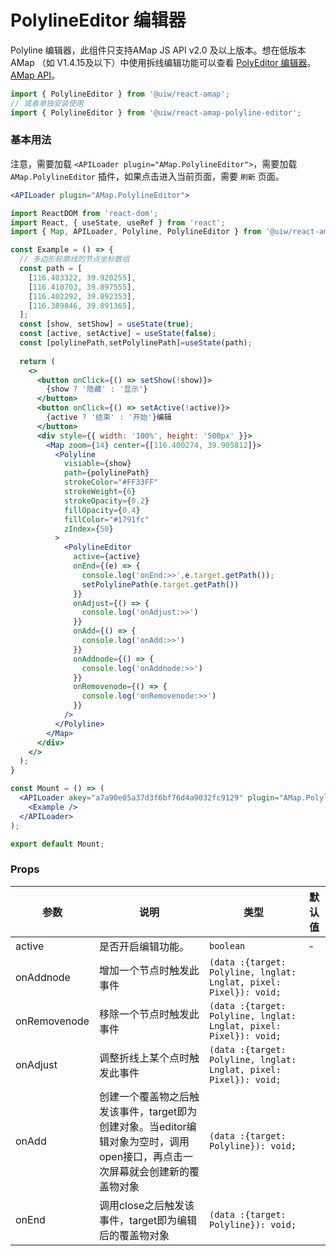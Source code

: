 PolylineEditor 编辑器
===

Polyline 编辑器，此组件只支持AMap JS API v2.0 及以上版本。想在低版本 AMap （如 V1.4.15及以下）中使用拆线编辑功能可以查看 [PolyEditor 编辑器](/react-amap#/poly-editor)。[AMap API](https://lbs.amap.com/api/jsapi-v2/documentation#polylineeditor)。

```jsx
import { PolylineEditor } from '@uiw/react-amap';
// 或者单独安装使用
import { PolylineEditor } from '@uiw/react-amap-polyline-editor';
```

### 基本用法

注意，需要加载 `<APILoader plugin="AMap.PolylineEditor">`，需要加载 `AMap.PolylineEditor`<!--rehype:style=background: #ffe3da;color: #ff5722;--> 插件，如果点击进入当前页面，需要 `刷新`<!--rehype:style=background: #e91e63;color: #fff;--> 页面。

```jsx
<APILoader plugin="AMap.PolylineEditor">
```
<!--rehype:style=background: #fff3b7;-->

<!--rehype:-->
```jsx mdx:preview
import ReactDOM from 'react-dom';
import React, { useState, useRef } from 'react';
import { Map, APILoader, Polyline, PolylineEditor } from '@uiw/react-amap';

const Example = () => {
  // 多边形轮廓线的节点坐标数组
  const path = [
    [116.403322, 39.920255],
    [116.410703, 39.897555],
    [116.402292, 39.892353],
    [116.389846, 39.891365],
  ];
  const [show, setShow] = useState(true);
  const [active, setActive] = useState(false);
  const [polylinePath,setPolylinePath]=useState(path);
  
  return (
    <>
      <button onClick={() => setShow(!show)}>
        {show ? '隐藏' : '显示'}
      </button>
      <button onClick={() => setActive(!active)}>
        {active ? '结束' : '开始'}编辑
      </button>
      <div style={{ width: '100%', height: '500px' }}>
        <Map zoom={14} center={[116.400274, 39.905812]}>
          <Polyline
            visiable={show}
            path={polylinePath}
            strokeColor="#FF33FF"
            strokeWeight={6}
            strokeOpacity={0.2}
            fillOpacity={0.4}
            fillColor="#1791fc"
            zIndex={50}
          >
            <PolylineEditor
              active={active}
              onEnd={(e) => {
                console.log('onEnd:>>',e.target.getPath());
                setPolylinePath(e.target.getPath())
              }}
              onAdjust={() => {
                console.log('onAdjust:>>')
              }}
              onAdd={() => {
                console.log('onAdd:>>')
              }}
              onAddnode={() => {
                console.log('onAddnode:>>')
              }}
              onRemovenode={() => {
                console.log('onRemovenode:>>')
              }}
            />
          </Polyline>
        </Map>
      </div>
    </>
  );
}

const Mount = () => (
  <APILoader akey="a7a90e05a37d3f6bf76d4a9032fc9129" plugin="AMap.PolylineEditor">
    <Example />
  </APILoader>
);

export default Mount;
```

### Props

| 参数 | 说明 | 类型 | 默认值 |
|--------- |-------- |--------- |-------- |
| active | 是否开启编辑功能。 | `boolean` | - |
| onAddnode | 增加一个节点时触发此事件 | `(data :{target: Polyline, lnglat: Lnglat, pixel: Pixel}): void;` |
| onRemovenode | 移除一个节点时触发此事件 | `(data :{target: Polyline, lnglat: Lnglat, pixel: Pixel}): void;` |
| onAdjust | 调整折线上某个点时触发此事件 | `(data :{target: Polyline, lnglat: Lnglat, pixel: Pixel}): void;` |
| onAdd | 创建一个覆盖物之后触发该事件，target即为创建对象。当editor编辑对象为空时，调用open接口，再点击一次屏幕就会创建新的覆盖物对象 | `(data :{target: Polyline}): void;` |
| onEnd | 调用close之后触发该事件，target即为编辑后的覆盖物对象 | `(data :{target: Polyline}): void;` |